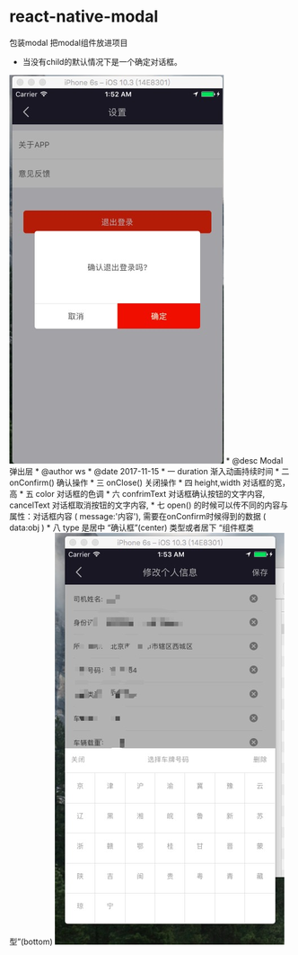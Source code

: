 # react-native-modal
包装modal
把modal组件放进项目
 * 当没有child的默认情况下是一个确定对话框。
 <img src="https://raw.githubusercontent.com/ws199501/react-native-modal/master/WechatIMG3.jpeg" alt="图片1"/>
 * @desc Modal 弹出层
 * @author ws
 * @date 2017-11-15
 * 一 duration 渐入动画持续时间
 * 二 onConfirm() 确认操作
 * 三 onClose() 关闭操作
 * 四 height,width 对话框的宽，高
 * 五 color 对话框的色调
 * 六 confrimText 对话框确认按钮的文字内容, cancelText 对话框取消按钮的文字内容,
 * 七 open() 的时候可以传不同的内容与属性：对话框内容 ( message:'内容'), 需要在onConfirm时候得到的数据 ( data:obj )
 * 八 type 是居中 “确认框”(center) 类型或者居下 “组件框类型”(bottom)
 <img src="https://raw.githubusercontent.com/ws199501/react-native-modal/master/WechatIMG4.jpeg" alt="图片1"/>

